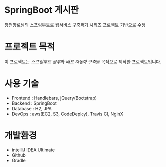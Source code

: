 # SpringBoot 게시판

창천향로님의 [스프링부트로 웹서비스 구축하기 시리즈 프로젝트](https://github.com/jojoldu/springboot-webservice) 기반으로 수정 

# 프로젝트 목적
이 프로젝트는 *스프링부트 공부*와 *배포 자동화 구축*을 목적으로 제작한 프로젝트입니다.

# 사용 기술
- Frontend :	Handlebars, jQuery(Bootstrap)
- Backend :	SpringBoot
- Database :	H2, JPA
- DevOps : aws(EC2, S3, CodeDeploy), Travis CI, NginX

# 개발환경
- intelliJ IDEA Ultimate
- Github
- Gradle

